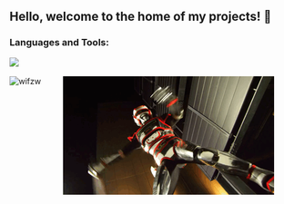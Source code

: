 ## Hello, welcome to the home of my projects! :wave:



<h3 align="left">Languages and Tools:</h3>
<p align="left">
  <a href="https://skillicons.dev">
    <img src="https://skillicons.dev/icons?i=html,css,js,ts,vue,react,next,mongodb,postgresql,docker,sass,cypress" />
  </a>
</p>

<p><img align="left" src="https://github-readme-stats.vercel.app/api/top-langs?username=wifzw&show_icons=true&locale=en&layout=compact" alt="wifzw" /></p>

<div align="center">
<img src="./Jaspion-Flashman-Jiraiya.gif" alt="@Kauan_Motta">
</div>
